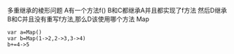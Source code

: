 多重继承的棱形问题
A有一个方法f()
B和C都继承A并且都实现了f方法
然后D继承B和C并且没有重写f方法,那么D该使用哪个方法
Map
```
var a=Map()
var b=Map(1->2,2->3,3->4)
b+=4->5
```